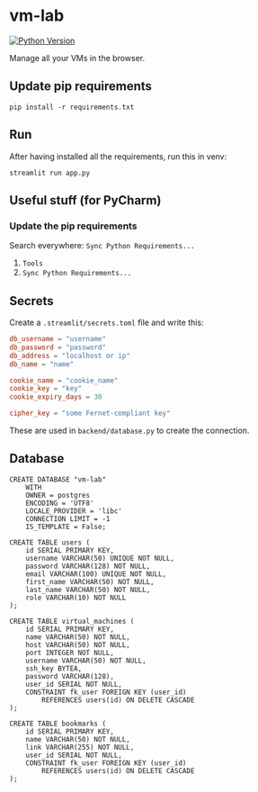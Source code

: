 # vm-lab
[![Python Version](https://img.shields.io/badge/Python-3.12.7-blue?logo=python&logoColor=white)](https://www.python.org/downloads/release/python-3127/)

Manage all your VMs in the browser.

## Update pip requirements
```shell
pip install -r requirements.txt
```

## Run
After having installed all the requirements, run this in venv:
```shell
streamlit run app.py
```


## Useful stuff (for PyCharm)
### Update the pip requirements

Search everywhere:
`Sync Python Requirements...`

1. `Tools`
2. `Sync Python Requirements...`


## Secrets
Create a `.streamlit/secrets.toml` file and write this:
```toml
db_username = "username"
db_password = "password"
db_address = "localhost or ip"
db_name = "name"

cookie_name = "cookie_name"
cookie_key = "key"
cookie_expiry_days = 30

cipher_key = "some Fernet-compliant key"
```

These are used in `backend/database.py` to create the connection.


## Database
```postgresql
CREATE DATABASE "vm-lab"
    WITH
    OWNER = postgres
    ENCODING = 'UTF8'
    LOCALE_PROVIDER = 'libc'
    CONNECTION LIMIT = -1
    IS_TEMPLATE = False;
```

```postgresql
CREATE TABLE users (
    id SERIAL PRIMARY KEY,
    username VARCHAR(50) UNIQUE NOT NULL,
    password VARCHAR(128) NOT NULL,
    email VARCHAR(100) UNIQUE NOT NULL,
    first_name VARCHAR(50) NOT NULL,
    last_name VARCHAR(50) NOT NULL,
    role VARCHAR(10) NOT NULL
);
```

```postgresql
CREATE TABLE virtual_machines (
    id SERIAL PRIMARY KEY,
    name VARCHAR(50) NOT NULL,
    host VARCHAR(50) NOT NULL,
    port INTEGER NOT NULL,
    username VARCHAR(50) NOT NULL,
    ssh_key BYTEA,
    password VARCHAR(128),
    user_id SERIAL NOT NULL, 
    CONSTRAINT fk_user FOREIGN KEY (user_id)
        REFERENCES users(id) ON DELETE CASCADE 
);
```

```postgresql
CREATE TABLE bookmarks (
    id SERIAL PRIMARY KEY,
    name VARCHAR(50) NOT NULL,
    link VARCHAR(255) NOT NULL,
    user_id SERIAL NOT NULL, 
    CONSTRAINT fk_user FOREIGN KEY (user_id)
        REFERENCES users(id) ON DELETE CASCADE 
);
```
